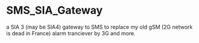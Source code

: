 # SMS_SIA_Gateway
a SIA 3 (may be SIA4) gateway to SMS to replace my old gSM (2G network is dead in France) alarm tranciever by 3G and more.  
